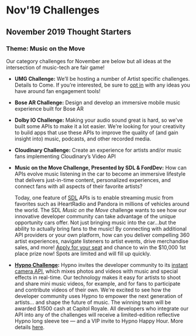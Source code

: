 # Nov'19 Challenges

## November **2019 Thought Starters** <a id="june-2-3-thought-starters"></a>

### **Theme**: Music on the Move

Our category challenges for November are below but all ideas at the intersection of music-tech are fair game!

* **UMG Challenge:** We’ll be hosting a number of Artist specific challenges. Details to Come. If you’re interested, be sure to [opt in](https://capitol360.wufoo.com/forms/m1f12jl70w0h9lh/) with any ideas you have around fan engagement tools!
* **Bose AR Challenge:** Design and develop an immersive mobile music experience built for Bose AR
* **Dolby IO Challenge:** Making your audio sound great is hard, so we've built some APIs to make it a lot easier.  We're looking for your creativity to build apps that use these APIs to improve the quality of \(and gain insight into\) music, podcasts, and other recorded media.
*  **Cloudinary Challenge:** Create an experience for artists and/or music fans implementing Cloudinary’s Video API
* **Music on the Move Challenge, Presented by SDL & FordDev:** How can APIs evolve music listening in the car to become an immersive lifestyle that delivers just-in-time content, personalized experiences, and connect fans with all aspects of their favorite artists?

  Today, one feature of [SDL](www.smartdevicelink.com) APIs is to enable streaming music from favorites such as iHeartRadio and Pandora in millions of vehicles around the world.  The SDL _Music on the Move_ challenge wants to see how our innovative developer community can take advantage of the unique opportunity cars offer. Not just bringing music into the car...but the ability to actually bring fans to the music!  By connecting with additional API providers or your own platform, how can you deliver compelling 360 artist experiences, navigate listeners to artist events, drive merchandise sales, and more!  [Apply for your seat](https://capitol360.wufoo.com/forms/m1f12jl70w0h9lh/) and chance to win the $10,000 1st place prize now! Spots are limited and will fill up quickly.

* [**Hypno Challenge**](hypno-challenge.md)**:** Hypno invites the developer community to its [instant camera API](https://instant.hypno.com/), which mixes photos and videos with music and special effects in real-time. Our technology makes it easy for artists to shoot and share mini music videos, for example, and for fans to participate and contribute videos of their own. We're excited to see how the developer community uses Hypno to empower the next generation of artists... and shape the future of music. The winning team will be awarded $1500 cash at Capitol Royale. All developers who integrate our API into any of the challenges will receive a limited-edition reflective Hypno long sleeve tee — and a VIP invite to Hypno Happy Hour. More details [here](../../hypno/hypno-challenge-and-documentation.md).



